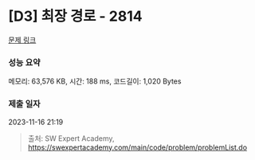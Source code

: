 # [D3] 최장 경로 - 2814 

[문제 링크](https://swexpertacademy.com/main/code/problem/problemDetail.do?contestProbId=AV7GOPPaAeMDFAXB) 

### 성능 요약

메모리: 63,576 KB, 시간: 188 ms, 코드길이: 1,020 Bytes

### 제출 일자

2023-11-16 21:19



> 출처: SW Expert Academy, https://swexpertacademy.com/main/code/problem/problemList.do